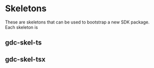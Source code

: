 # Skeletons

These are skeletons that can be used to bootstrap a new SDK package. Each skeleton is

## gdc-skel-ts

## gdc-skel-tsx
